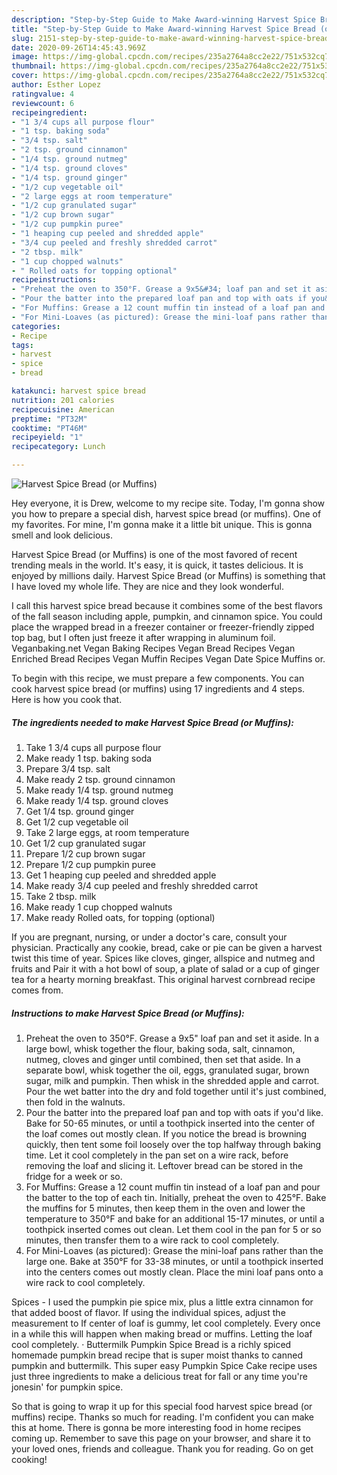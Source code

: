 ```yaml
---
description: "Step-by-Step Guide to Make Award-winning Harvest Spice Bread (or Muffins)"
title: "Step-by-Step Guide to Make Award-winning Harvest Spice Bread (or Muffins)"
slug: 2151-step-by-step-guide-to-make-award-winning-harvest-spice-bread-or-muffins
date: 2020-09-26T14:45:43.969Z
image: https://img-global.cpcdn.com/recipes/235a2764a8cc2e22/751x532cq70/harvest-spice-bread-or-muffins-recipe-main-photo.jpg
thumbnail: https://img-global.cpcdn.com/recipes/235a2764a8cc2e22/751x532cq70/harvest-spice-bread-or-muffins-recipe-main-photo.jpg
cover: https://img-global.cpcdn.com/recipes/235a2764a8cc2e22/751x532cq70/harvest-spice-bread-or-muffins-recipe-main-photo.jpg
author: Esther Lopez
ratingvalue: 4
reviewcount: 6
recipeingredient:
- "1 3/4 cups all purpose flour"
- "1 tsp. baking soda"
- "3/4 tsp. salt"
- "2 tsp. ground cinnamon"
- "1/4 tsp. ground nutmeg"
- "1/4 tsp. ground cloves"
- "1/4 tsp. ground ginger"
- "1/2 cup vegetable oil"
- "2 large eggs at room temperature"
- "1/2 cup granulated sugar"
- "1/2 cup brown sugar"
- "1/2 cup pumpkin puree"
- "1 heaping cup peeled and shredded apple"
- "3/4 cup peeled and freshly shredded carrot"
- "2 tbsp. milk"
- "1 cup chopped walnuts"
- " Rolled oats for topping optional"
recipeinstructions:
- "Preheat the oven to 350°F. Grease a 9x5&#34; loaf pan and set it aside. In a large bowl, whisk together the flour, baking soda, salt, cinnamon, nutmeg, cloves and ginger until combined, then set that aside. In a separate bowl, whisk together the oil, eggs, granulated sugar, brown sugar, milk and pumpkin. Then whisk in the shredded apple and carrot. Pour the wet batter into the dry and fold together until it&#39;s just combined, then fold in the walnuts."
- "Pour the batter into the prepared loaf pan and top with oats if you&#39;d like. Bake for 50-65 minutes, or until a toothpick inserted into the center of the loaf comes out mostly clean. If you notice the bread is browning quickly, then tent some foil loosely over the top halfway through baking time. Let it cool completely in the pan set on a wire rack, before removing the loaf and slicing it. Leftover bread can be stored in the fridge for a week or so."
- "For Muffins: Grease a 12 count muffin tin instead of a loaf pan and pour the batter to the top of each tin. Initially, preheat the oven to 425°F. Bake the muffins for 5 minutes, then keep them in the oven and lower the temperature to 350°F and bake for an additional 15-17 minutes, or until a toothpick inserted comes out clean. Let them cool in the pan for 5 or so minutes, then transfer them to a wire rack to cool completely."
- "For Mini-Loaves (as pictured): Grease the mini-loaf pans rather than the large one. Bake at 350°F for 33-38 minutes, or until a toothpick inserted into the centers comes out mostly clean. Place the mini loaf pans onto a wire rack to cool completely."
categories:
- Recipe
tags:
- harvest
- spice
- bread

katakunci: harvest spice bread 
nutrition: 201 calories
recipecuisine: American
preptime: "PT32M"
cooktime: "PT46M"
recipeyield: "1"
recipecategory: Lunch

---
```



![Harvest Spice Bread (or Muffins)](https://img-global.cpcdn.com/recipes/235a2764a8cc2e22/751x532cq70/harvest-spice-bread-or-muffins-recipe-main-photo.jpg)

Hey everyone, it is Drew, welcome to my recipe site. Today, I'm gonna show you how to prepare a special dish, harvest spice bread (or muffins). One of my favorites. For mine, I'm gonna make it a little bit unique. This is gonna smell and look delicious.

Harvest Spice Bread (or Muffins) is one of the most favored of recent trending meals in the world. It's easy, it is quick, it tastes delicious. It is enjoyed by millions daily. Harvest Spice Bread (or Muffins) is something that I have loved my whole life. They are nice and they look wonderful.

I call this harvest spice bread because it combines some of the best flavors of the fall season including apple, pumpkin, and cinnamon spice. You could place the wrapped bread in a freezer container or freezer-friendly zipped top bag, but I often just freeze it after wrapping in aluminum foil. Veganbaking.net Vegan Baking Recipes Vegan Bread Recipes Vegan Enriched Bread Recipes Vegan Muffin Recipes Vegan Date Spice Muffins or.


To begin with this recipe, we must prepare a few components. You can cook harvest spice bread (or muffins) using 17 ingredients and 4 steps. Here is how you cook that.

<!--inarticleads1-->

##### The ingredients needed to make Harvest Spice Bread (or Muffins):

1. Take 1 3/4 cups all purpose flour
1. Make ready 1 tsp. baking soda
1. Prepare 3/4 tsp. salt
1. Make ready 2 tsp. ground cinnamon
1. Make ready 1/4 tsp. ground nutmeg
1. Make ready 1/4 tsp. ground cloves
1. Get 1/4 tsp. ground ginger
1. Get 1/2 cup vegetable oil
1. Take 2 large eggs, at room temperature
1. Get 1/2 cup granulated sugar
1. Prepare 1/2 cup brown sugar
1. Prepare 1/2 cup pumpkin puree
1. Get 1 heaping cup peeled and shredded apple
1. Make ready 3/4 cup peeled and freshly shredded carrot
1. Take 2 tbsp. milk
1. Make ready 1 cup chopped walnuts
1. Make ready  Rolled oats, for topping (optional)


If you are pregnant, nursing, or under a doctor&#39;s care, consult your physician. Practically any cookie, bread, cake or pie can be given a harvest twist this time of year. Spices like cloves, ginger, allspice and nutmeg and fruits and Pair it with a hot bowl of soup, a plate of salad or a cup of ginger tea for a hearty morning breakfast. This original harvest cornbread recipe comes from. 

<!--inarticleads2-->

##### Instructions to make Harvest Spice Bread (or Muffins):

1. Preheat the oven to 350°F. Grease a 9x5&#34; loaf pan and set it aside. In a large bowl, whisk together the flour, baking soda, salt, cinnamon, nutmeg, cloves and ginger until combined, then set that aside. In a separate bowl, whisk together the oil, eggs, granulated sugar, brown sugar, milk and pumpkin. Then whisk in the shredded apple and carrot. Pour the wet batter into the dry and fold together until it&#39;s just combined, then fold in the walnuts.
1. Pour the batter into the prepared loaf pan and top with oats if you&#39;d like. Bake for 50-65 minutes, or until a toothpick inserted into the center of the loaf comes out mostly clean. If you notice the bread is browning quickly, then tent some foil loosely over the top halfway through baking time. Let it cool completely in the pan set on a wire rack, before removing the loaf and slicing it. Leftover bread can be stored in the fridge for a week or so.
1. For Muffins: Grease a 12 count muffin tin instead of a loaf pan and pour the batter to the top of each tin. Initially, preheat the oven to 425°F. Bake the muffins for 5 minutes, then keep them in the oven and lower the temperature to 350°F and bake for an additional 15-17 minutes, or until a toothpick inserted comes out clean. Let them cool in the pan for 5 or so minutes, then transfer them to a wire rack to cool completely.
1. For Mini-Loaves (as pictured): Grease the mini-loaf pans rather than the large one. Bake at 350°F for 33-38 minutes, or until a toothpick inserted into the centers comes out mostly clean. Place the mini loaf pans onto a wire rack to cool completely.


Spices - I used the pumpkin pie spice mix, plus a little extra cinnamon for that added boost of flavor. If using the individual spices, adjust the measurement to If center of loaf is gummy, let cool completely. Every once in a while this will happen when making bread or muffins. Letting the loaf cool completely. · Buttermilk Pumpkin Spice Bread is a richly spiced homemade pumpkin bread recipe that is super moist thanks to canned pumpkin and buttermilk. This super easy Pumpkin Spice Cake recipe uses just three ingredients to make a delicious treat for fall or any time you&#39;re jonesin&#39; for pumpkin spice. 

So that is going to wrap it up for this special food harvest spice bread (or muffins) recipe. Thanks so much for reading. I'm confident you can make this at home. There is gonna be more interesting food in home recipes coming up. Remember to save this page on your browser, and share it to your loved ones, friends and colleague. Thank you for reading. Go on get cooking!
